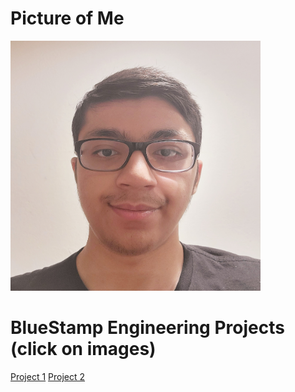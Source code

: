 # Picture of Me
<img src="Photo of Me.jpg" alt="Photo of me" style="width: 400px; height: 400px;"/>

# BlueStamp Engineering Projects (click on images)
<!-- [![Project 1](Gesture Controlled Robot Image.jpg)](./project1.md)
[![Project 2](Unity Game Image.jpg)](./project2.md) -->

[Project 1](./project1.md)
[Project 2](./project2.md)
